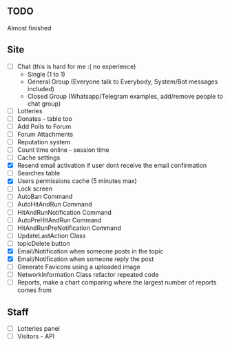 ## TODO
Almost finished

## Site
- [ ] Chat (this is hard for me :( no experience)
    * Single (1 to 1)
    * General Group (Everyone talk to Everybody, System/Bot messages included)
    * Closed Group (Whatsapp/Telegram examples, add/remove people to chat group)
- [ ] Lotteries
- [ ] Donates - table too
- [ ] Add Polls to Forum
- [ ] Forum Attachments
- [ ] Reputation system
- [ ] Count time online - session time
- [ ] Cache settings
- [x] Resend email activation if user dont receive the email confirmation
- [ ] Searches table
- [x] Users permissions cache (5 minutes max)
- [ ] Lock screen
- [ ] AutoBan Command
- [ ] AutoHitAndRun Command
- [ ] HitAndRunNotification Command
- [ ] AutoPreHitAndRun Command
- [ ] HitAndRunPreNotification Command
- [ ] UpdateLastAction Class
- [ ] topicDelete button
- [x] Email/Notification when someone posts in the topic
- [x] Email/Notification when someone reply the post
- [ ] Generate Favicons using a uploaded image
- [ ] NetworkInformation Class refactor repeated code
- [ ] Reports, make a chart comparing where the largest number of reports comes from

## Staff
- [ ] Lotteries panel
- [ ] Visitors - API
